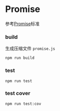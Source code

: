 # Promise
参考[Promise](https://promisesaplus.com/)标准

### build 

生成压缩文件 `promise.js`

```shell
npm run build

```

### test 

```shell
npm run test
```

### test cover 

```shell
npm run test:cov
```
